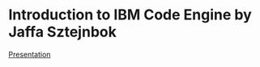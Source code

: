 # Introduction to IBM Code Engine by Jaffa Sztejnbok 

[Presentation](https://github.com/jaffaszt/CodeEngineWorkshop/blob/ae0e652604f036d9ead6f4250e90b7113f909fb7/presentation/code%20engine%20.pdf)
